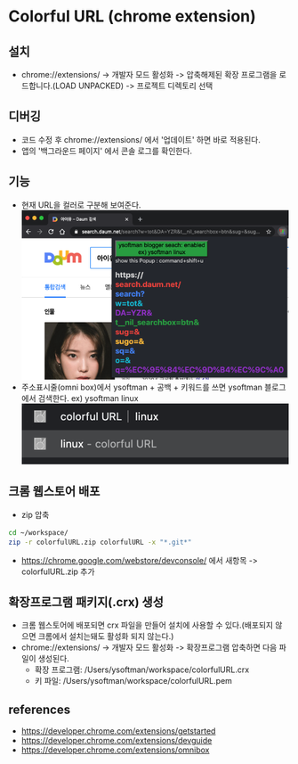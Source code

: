 # Colorful URL (chrome extension)

## 설치

- chrome://extensions/ -> 개발자 모드 활성화 -> 압축해제된 확장 프로그램을 로드합니다.(LOAD UNPACKED) -> 프로젝트 디렉토리 선택

## 디버깅

- 코드 수정 후 chrome://extensions/ 에서 '업데이트' 하면 바로 적용된다.
- 앱의 '백그라운드 페이지' 에서 콘솔 로그를 확인한다.

## 기능

- 현재 URL을 컬러로 구분해 보여준다.
  ![colorfulURL-screenshot1](./colorfulURL-screenshot1.png)
- 주소표시줄(omni box)에서 ysoftman + 공백 + 키워드를 쓰면 ysoftman 블로그에서 검색한다. ex) ysoftman linux
  ![colorfulURL-screenshot2](./colorfulURL-screenshot2.png)

## 크롬 웹스토어 배포

- zip 압축

 ```bash
 cd ~/workspace/
 zip -r colorfulURL.zip colorfulURL -x "*.git*"
 ```

- <https://chrome.google.com/webstore/devconsole/> 에서 새항목 -> colorfulURL.zip 추가

## 확장프로그램 패키지(.crx) 생성

- 크롬 웹스토어에 배포되면 crx 파일을 만들어 설치에 사용할 수 있다.(배포되지 않으면 크롬에서 설치는돼도 활성화 되지 않는다.)
- chrome://extensions/ -> 개발자 모드 활성화 -> 확장프로그램 압축하면 다음 파일이 생성된다.
  - 확장 프로그램: /Users/ysoftman/workspace/colorfulURL.crx
  - 키 파일: /Users/ysoftman/workspace/colorfulURL.pem

## references

- <https://developer.chrome.com/extensions/getstarted>
- <https://developer.chrome.com/extensions/devguide>
- <https://developer.chrome.com/extensions/omnibox>
